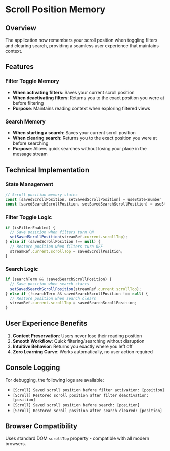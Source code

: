 # Scroll Position Memory

## Overview
The application now remembers your scroll position when toggling filters and clearing search, providing a seamless user experience that maintains context.

## Features

### Filter Toggle Memory
- **When activating filters**: Saves your current scroll position
- **When deactivating filters**: Returns you to the exact position you were at before filtering
- **Purpose**: Maintains reading context when exploring filtered views

### Search Memory
- **When starting a search**: Saves your current scroll position
- **When clearing search**: Returns you to the exact position you were at before searching
- **Purpose**: Allows quick searches without losing your place in the message stream

## Technical Implementation

### State Management
```javascript
// Scroll position memory states
const [savedScrollPosition, setSavedScrollPosition] = useState<number | null>(null);
const [savedSearchScrollPosition, setSavedSearchScrollPosition] = useState<number | null>(null);
```

### Filter Toggle Logic
```javascript
if (isFilterEnabled) {
  // Save position when filters turn ON
  setSavedScrollPosition(streamRef.current.scrollTop);
} else if (savedScrollPosition !== null) {
  // Restore position when filters turn OFF
  streamRef.current.scrollTop = savedScrollPosition;
}
```

### Search Logic
```javascript
if (searchTerm && !savedSearchScrollPosition) {
  // Save position when search starts
  setSavedSearchScrollPosition(streamRef.current.scrollTop);
} else if (!searchTerm && savedSearchScrollPosition !== null) {
  // Restore position when search clears
  streamRef.current.scrollTop = savedSearchScrollPosition;
}
```

## User Experience Benefits

1. **Context Preservation**: Users never lose their reading position
2. **Smooth Workflow**: Quick filtering/searching without disruption
3. **Intuitive Behavior**: Returns you exactly where you left off
4. **Zero Learning Curve**: Works automatically, no user action required

## Console Logging
For debugging, the following logs are available:
- `[Scroll] Saved scroll position before filter activation: [position]`
- `[Scroll] Restored scroll position after filter deactivation: [position]`
- `[Scroll] Saved scroll position before search: [position]`
- `[Scroll] Restored scroll position after search cleared: [position]`

## Browser Compatibility
Uses standard DOM `scrollTop` property - compatible with all modern browsers.
